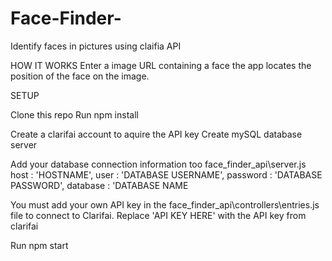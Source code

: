 # Face-Finder-
Identify faces in pictures using claifia API 

HOW IT WORKS
Enter a image URL containing a face the 
app locates the position of the face on the image.

SETUP

Clone this repo
Run npm install

Create a clarifai account to aquire the API key
Create mySQL database server

Add your database connection information too face_finder_api\server.js
    host     : 'HOSTNAME',
    user     : 'DATABASE USERNAME',
    password : 'DATABASE PASSWORD',
    database : 'DATABASE NAME


You must add your own API key in the face_finder_api\controllers\entries.js file to connect to Clarifai.
  Replace 'API KEY HERE' with the API key from clarifai

Run npm start
